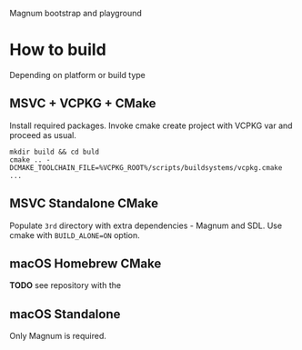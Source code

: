 ﻿Magnum bootstrap and playground

How to build
============

Depending on platform or build type

MSVC + VCPKG + CMake
--------------------

Install required packages. Invoke cmake create project with VCPKG var and proceed as usual.
```
mkdir build && cd buld
cmake .. -DCMAKE_TOOLCHAIN_FILE=%VCPKG_ROOT%/scripts/buildsystems/vcpkg.cmake
...
```

MSVC Standalone CMake
---------------------

Populate ```3rd``` directory with extra dependencies - Magnum and SDL. Use cmake with ```BUILD_ALONE=ON``` option.

macOS Homebrew CMake
--------------------

**TODO** see repository with the 

macOS Standalone
----------------

Only Magnum is required.